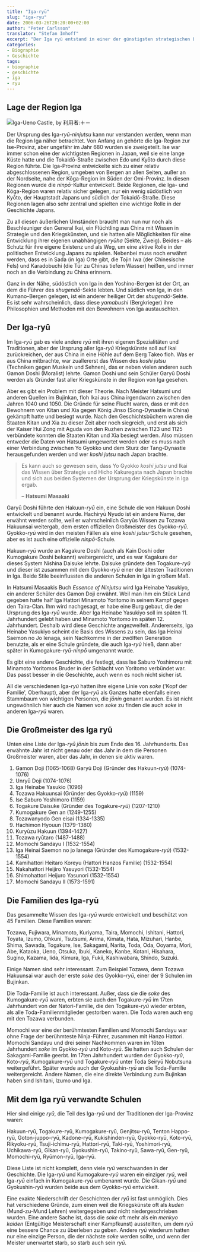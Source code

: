 ```yaml
---
title: "Iga-ryū"
slug: "iga-ryu"
date: 2006-03-26T20:20:00+02:00
author: "Peter Carlsson"
translator: "Stefan Imhoff"
excerpt: "Der Iga ryū entstand in einer der günstigsten strategischen Lagen der Region, in unzugänglichen Gebirgs- und Waldregionen, nahe wichtiger Hauptverkehrswege."
categories:
- Biographie
- Geschichte
tags:
- biographie
- geschichte
- iga
- ryu
---
```


## Lage der Region Iga

![Iga-Ueno Castle, by 利用者:＋－](/assets/images/artikel/iga-ueno-castle.jpg "Iga-Ueno Castle, by 利用者:＋－")

Der Ursprung des Iga-*ryū-ninjutsu* kann nur verstanden werden, wenn man die Region Iga näher betrachtet. Von Anfang an gehörte die Iga-Region zur Ise-Provinz, aber ungefähr im Jahr 680 wurden sie zweigeteilt. Ise war immer schon eine der wichtigsten Regionen in Japan, weil sie eine lange Küste hatte und die Tokaidō-Straße zwischen Edo und Kyōto durch diese Region führte. Die Iga-Provinz entwickelte sich zu einer relativ abgeschlossenen Region, umgeben von Bergen an allen Seiten, außer an der Nordseite, nahe der Kōga-Region im Süden der Omi-Provinz. In diesen Regionen wurde die *ninpō*-Kultur entwickelt. Beide Regionen, die Iga- und Kōga-Region waren relativ sicher gelegen, nur ein wenig südöstlich von Kyōto, der Hauptstadt Japans und südlich der Tokaidō-Straße. Diese Regionen lagen also sehr zentral und spielten eine wichtige Rolle in der Geschichte Japans.

Zu all diesen äußerlichen Umständen braucht man nun nur noch als Beschleuniger den General Ikai, ein Flüchtling aus China mit Wissen in Strategie und den Kriegskünsten, und sie hatten alle Möglichkeiten für eine Entwicklung ihrer eigenen unabhängigen *ryūha* (Sekte, Zweig). Beides – als Schutz für ihre eigene Existenz und als Weg, um eine aktive Rolle in der politischen Entwicklung Japans zu spielen. Nebenbei muss noch erwähnt werden, dass es in Sada (in Iga) Orte gibt, die Tojin Iwa (der Chinesische Fels) und Karadobuchi (die Tür zu Chinas tiefem Wasser) heißen, und immer noch an die Verbindung zu China erinnern.

Ganz in der Nähe, südöstlich von Iga in den Yoshino-Bergen ist der Ort, an dem die Führer des *shugendō*-Sekte lebten. Und südlich von Iga, in den Kumano-Bergen gelegen, ist ein anderer heiliger Ort der *shugendō*-Sekte. Es ist sehr wahrscheinlich, dass diese *yamabushi* (Bergkrieger) ihre Philosophien und Methoden mit den Bewohnern von Iga austauschten.


## Der Iga-ryū

Im Iga-*ryū* gab es viele andere *ryū* mit ihren eigenen Spezialitäten und Traditionen, aber der Ursprung aller Iga-*ryū* Kriegskünste soll auf Ikai zurückreichen, der aus China in eine Höhle auf dem Berg Takeo floh. Was er aus China mitbrachte, war zuallererst das Wissen des *koshi jutsu* (Techniken gegen Muskeln und Sehnen), das er neben vielen anderen auch Gamon Doshi (Moralist) lehrte. Gamon Doshi und sein Schüler Garyū Doshi werden als Gründer fast aller Kriegskünste in der Region von Iga gesehen.

Aber es gibt ein Problem mit dieser Theorie. Nach Meister Hatsumi und anderen Quellen im Bujinkan, floh Ikai aus China irgendwann zwischen den Jahren 1040 und 1050. Die Gründe für seine Flucht waren, dass er mit den Bewohnern von Kitan und Xia gegen König Jinso (Song-Dynastie in China) gekämpft hatte und besiegt wurde. Nach den Geschichtsbüchern waren die Staaten Kitan und Xia zu dieser Zeit aber noch siegreich, und erst als sich der Kaiser Hui Zong mit Aguda von den Ruzhen zwischen 1123 und 1125 verbündete konnten die Staaten Kitan und Xia besiegt werden. Also müssen entweder die Daten von Hatsumi umgewertet werden oder es muss nach einer Verbindung zwischen Yo Gyokko und dem Sturz der Tang-Dynastie herausgefunden werden und wer *koshi jutsu* nach Japan brachte.

> Es kann auch so gewesen sein, dass Yo Gyokko *koshi jutsu* und Ikai das Wissen über Strategie und Hicho Kakuregata nach Japan brachte und sich aus beiden Systemen der Ursprung der Kriegskünste in Iga ergab.
>
> – **Hatsumi Masaaki**

Garyū Doshi führte den Hakuun-*ryū* ein, eine Schule die von Hakuun Doshi entwickelt und benannt wurde. Hachiryū Nyudo ist ein andere Name, der erwähnt werden sollte, weil er wahrscheinlich Garyūs Wissen zu Tozawa Hakuunsai weitergab, dem ersten offiziellen Großmeister des Gyokko-*ryū*. Gyokko-*ryū* wird in den meisten Fällen als eine *koshi jutsu*-Schule gesehen, aber es ist auch eine offizielle *ninpō*-Schule.

Hakuun-*ryū* wurde an Kagakure Doshi (auch als Kain Doshi oder Kumogakure Doshi bekannt) weitergereicht, und es war Kagakure der dieses System Nishina Daisuke lehrte. Daisuke gründete den Togakure-*ryū* und dieser ist zusammen mit dem Gyokko-*ryū* einer der ältesten Traditionen in Iga. Beide Stile beeinflussten die anderen Schulen in Iga in großem Maß.

In Hatsumi Masaakis Buch <cite>Essence of Ninjutsu</cite> wird Iga Heinabe Yasukiyo, ein anderer Schüler des Gamon Doji erwähnt. Weil man ihm ein Stück Land gegeben hatte half Iga Hattori Minamoto Yoritomo in seinem Kampf gegen den Taira-Clan. Ihm wird nachgesagt, er habe eine Burg gebaut, die der Ursprung des Iga-*ryū* wurde. Aber Iga Heinabe Yasukiyo soll im späten 11. Jahrhundert gelebt haben und Minamoto Yoritomo im späten 12. Jahrhundert. Deshalb wird diese Geschichte angezweifelt. Andererseits, Iga Heinabe Yasukiyo scheint die Basis des Wissens zu sein, das Iga Heinai Saemon no Jo Ienaga, sein Nachkomme in der zwölften Generation benutzte, als er eine Schule gründete, die auch Iga-*ryū* hieß, dann aber später in Kumogakure-*ryū-ninpō* umgenannt wurde.

Es gibt eine andere Geschichte, die festlegt, dass Ise Saburo Yoshimoru mit Minamoto Yoritomos Bruder in der Schlacht von Yoritomo verbündet war. Das passt besser in die Geschichte, auch wenn es noch nicht sicher ist.

All die verschiedenen Iga-*ryū* hatten ihre eigene Linie von *soke* ('Kopf der Familie', Oberhaupt), aber der Iga-*ryū* als Ganzes hatte ebenfalls einen Stammbaum von wichtigen Personen, die *jōnin* genannt wurden. Es ist nicht ungewöhnlich hier auch die Namen von *soke* zu finden die auch *soke* in anderen Iga-*ryū* waren.


## Die Großmeister des Iga ryū

Unten eine Liste der Iga-*ryū* *jōnin* bis zum Ende des 16. Jahrhunderts. Das erwähnte Jahr ist nicht genau oder das Jahr in dem die Personen Großmeister waren, aber das Jahr, in denen sie aktiv waren.

1. Gamon Doji (1065-1068)
Garyū Doji (Gründer des Hakuun-*ryū*) (1074-1076)
3. Unryū Doji (1074-1076)
4. Iga Heinabe Yasukio (1096)
5. Tozawa Hakuunsai (Gründer des Gyokko-*ryū*) (1159)
6. Ise Saburo Yoshimoro (1159)
7. Togakure Daisuke (Gründer des Togakure-*ryū*) (1207-1210)
8. Kumogakure Gen an (1249-1255)
9. Tozawanyodo Gen eisai (1334-1335)
10. Hachimon Hyouun (1379-1380)
11. Kuryūzu Hakuun (1394-1427)
12. Tozawa ryūtaro (1487-1488)
13. Momochi Sandayu I (1532-1554)
14. Iga Heinai Saemon no jo Ianega (Gründer des Kumogakure-*ryū*) (1532-1554)
15. Kamihattori Heitaro Koreyu (Hattori Hanzos Familie) (1532-1554)
16. Nakahattori Heijiro Yasuyori (1532-1554)
17. Shimohattori Heijuro Yasunori (1532-1554)
18. Momochi Sandayu II (1573-1591)


## Die Familien des Iga-ryū

Das gesammelte Wissen des Iga-*ryū* wurde entwickelt und beschützt von 45 Familien. Diese Familien waren:

Tozawa, Fujiwara, Minamoto, Kuriyama, Taira, Momochi, Ishitani, Hattori, Toyata, Izumo, Ohkuni, Tsutsumi, Arima, Kimata, Hata, Mizuhari, Hanbe, Shima, Sawada, Togakure, Ise, Sakagami, Narita, Toda, Oda, Ooyama, Mori, Abe, Kataoka, Ueno, Otsuka, Ibuki, Kaneko, Kanbe, Kotani, Hisahara, Sugino, Kazama, Iida, Kimura, Iga, Fukii, Kashiwabara, Shindo, Suzuki.

Einige Namen sind sehr interessant. Zum Beispiel Tozawa, denn Tozawa Hakuunsai war auch der erste *soke* des Gyokko-*ryū*, einer der 9 Schulen im Bujinkan.

Die Toda-Familie ist auch interessant. Außer, dass sie die *soke* des Kumogakure-*ryū* waren, erbten sie auch den Togakure-*ryū* im 17ten Jahrhundert von der Natori-Familie, die den Togakure-*ryū* wieder erbten, als alle Toda-Familienmitglieder gestorben waren. Die Toda waren auch eng mit den Tozawa verbunden.

Momochi war eine der berühmtesten Familien und Momochi Sandayu war ohne Frage der berühmteste Ninja-Führer, zusammen mit Hanzo Hattori. Momochi Sandayu und drei seiner Nachkommen waren im 16ten Jahrhundert *soke* im Gyokko-*ryū* und Koto-*ryū*. Sie hatten auch Schulen der Sakagami-Familie geerbt. Im 17ten Jahrhundert wurden der Gyokko-*ryū*, Koto-*ryū*, Kumogakure-*ryū* und Togakure-*ryū* unter Toda Seiryū Nobutsuna weitergeführt. Später wurde auch der Gyokushin-*ryū* an die Toda-Familie weitergereicht. Andere Namen, die eine direkte Verbindung zum Bujinkan haben sind Ishitani, Izumo und Iga.


## Mit dem Iga ryū verwandte Schulen

Hier sind einige *ryū*, die Teil des Iga-*ryū* und der Traditionen der Iga-Provinz waren:

Hakuun-ryū, Togakure-ryū, Kumogakure-ryū, Genjitsu-ryū, Tenton Happo-ryū, Goton-juppo-ryū, Kadone-ryū, Kukishinden-ryū, Gyokko-ryū, Koto-ryū, Rikyoku-ryū, Tsuji-ichimu-ryū, Hattori-ryū, Taki-ryū, Yoshimori-ryū, Uchikawa-ryū, Gikan-ryū, Gyokushin-ryū, Takino-ryū, Sawa-ryū, Gen-ryū, Momochi-ryū, Ryūmon-ryū, Iga-ryū.

Diese Liste ist nicht komplett, denn viele *ryū* verschwanden in der Geschichte. Die Iga-*ryū* und Kumogakure-*ryū* waren ein einziger *ryū*, weil Iga-*ryū* einfach in Kumogakure-*ryū* umbenannt wurde. Die Gikan-*ryū* und Gyokushin-*ryū* wurden beide aus dem Gyokko-*ryū* entwickelt.

Eine exakte Niederschrift der Geschichten der *ryū* ist fast unmöglich. Dies hat verschiedene Gründe, zum einen weil die Kriegskünste oft als *kuden* (Mund-zu-Mund Lehren) weitergegeben und nicht niedergeschrieben wurden. Eine andere Sache ist, dass die *soke* oft mehr als ein *menkyo kaiden* (Entgültige Meisterschaft einer Kampfkunst) ausstellten, um dem *ryū* eine bessere Chance zu überleben zu geben. Andere *ryū* wiederum hatten nur eine einzige Person, die der nächste *soke* werden sollte, und wenn der Meister unerwartet starb, so starb auch sein *ryū*.
